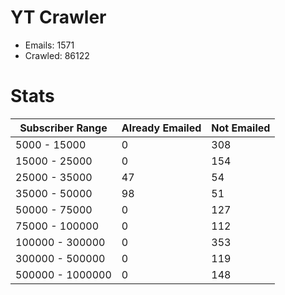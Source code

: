 # YT Crawler
- Emails: 1571
- Crawled: 86122

# Stats
| Subscriber Range  | Already Emailed | Not Emailed |
|-------|-------|-------|
| 5000 - 15000 | 0 | 308 |
| 15000 - 25000 | 0 | 154 |
| 25000 - 35000 | 47 | 54 |
| 35000 - 50000 | 98 | 51 |
| 50000 - 75000 | 0 | 127 |
| 75000 - 100000 | 0 | 112 |
| 100000 - 300000 | 0 | 353 |
| 300000 - 500000 | 0 | 119 |
| 500000 - 1000000 | 0 | 148 |
